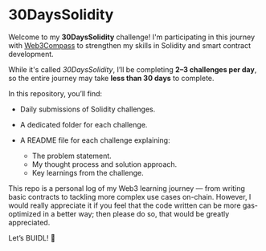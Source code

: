 # 30DaysSolidity

Welcome to my **30DaysSolidity** challenge!
I'm participating in this journey with [Web3Compass](https://www.web3compass.xyz/) to strengthen my skills in Solidity and smart contract development.

While it's called *30DaysSolidity*, I’ll be completing **2–3 challenges per day**, so the entire journey may take **less than 30 days** to complete.

In this repository, you’ll find:

* Daily submissions of Solidity challenges.
* A dedicated folder for each challenge.
* A README file for each challenge explaining:

  * The problem statement.
  * My thought process and solution approach.
  * Key learnings from the challenge.

This repo is a personal log of my Web3 learning journey — from writing basic contracts to tackling more complex use cases on-chain. However, I would really appreciate it if you feel that the code written can be more gas-optimized in a better way; then please do so, that would be greatly appreciated.

Let’s BUIDL! 🚀
